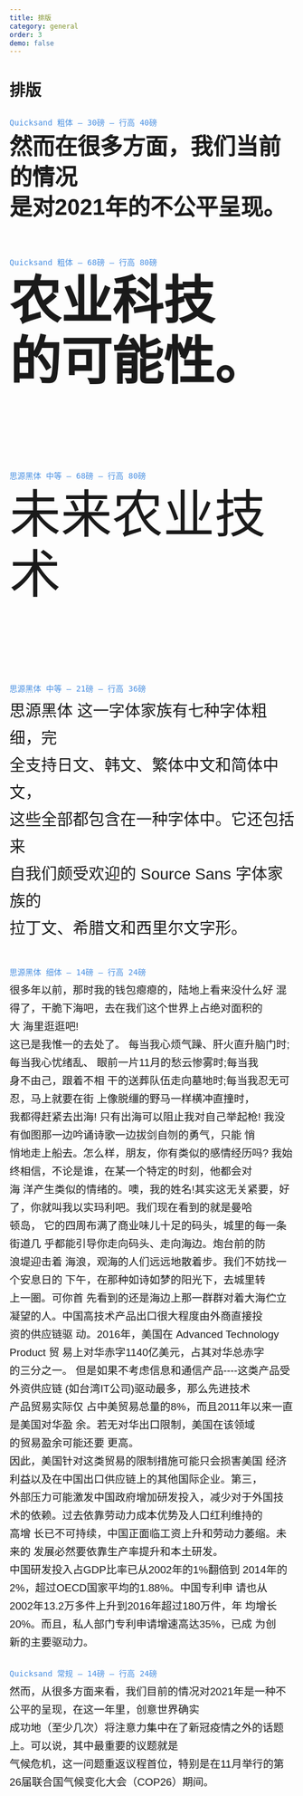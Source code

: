 ```yaml
---
title: 排版
category: general
order: 3
demo: false
---
```


<style>
  /* 字体导入需要添加到您网站的CSS中 */
  .typography-demo {
    margin: 2em 0;
  }
  
  .quicksand-bold-30 {
    font-family: 'Quicksand', sans-serif;
    font-weight: bold;
    font-size: 30pt;
    line-height: 40pt;
    margin-bottom: 1.5em;
  }
  
  .quicksand-bold-68 {
    font-family: 'Quicksand', sans-serif;
    font-weight: bold;
    font-size: 68pt;
    line-height: 80pt;
    margin-bottom: 1.5em;
  }
  
  .source-hans-medium-68 {
    font-family: 'Source Hans', 'Noto Sans SC', sans-serif;
    font-weight: 500; /* medium */
    font-size: 68pt;
    line-height: 80pt;
    margin-bottom: 1.5em;
  }
  
  .source-hans-medium-21 {
    font-family: 'Source Hans', 'Noto Sans SC', sans-serif;
    font-weight: 500; /* medium */
    font-size: 21pt;
    line-height: 36pt;
    margin-bottom: 1.5em;
  }
  
  .source-hans-light-14 {
    font-family: 'Source Hans', 'Noto Sans SC', sans-serif;
    font-weight: 300; /* light */
    font-size: 14pt;
    line-height: 24pt;
    margin-bottom: 1.5em;
  }
  
  .quicksand-regular-14 {
    font-family: 'Quicksand', sans-serif;
    font-weight: 400; /* regular */
    font-size: 14pt;
    line-height: 24pt;
    margin-bottom: 1.5em;
  }
  
  .font-specs {
    font-family: monospace;
    color: #4a90e2;
    font-size: 14px;
    margin-bottom: 0.5em;
  }
</style>

# 排版

<div class="typography-demo">
  <div class="font-specs">Quicksand 粗体 &mdash; 30磅 &mdash; 行高 40磅</div>
  <div class="quicksand-bold-30">
    然而在很多方面，我们当前的情况<br>是对2021年的不公平呈现。
  </div>
  
  <div class="font-specs">Quicksand 粗体 &mdash; 68磅 &mdash; 行高 80磅</div>
  <div class="quicksand-bold-68">
    农业科技<br>的可能性。
  </div>
  
  <div class="font-specs">思源黑体 中等 &mdash; 68磅 &mdash; 行高 80磅</div>
  <div class="source-hans-medium-68">
    未来农业技术
  </div>
  
  <div class="font-specs">思源黑体 中等 &mdash; 21磅 &mdash; 行高 36磅</div>
  <div class="source-hans-medium-21">
    思源黑体 这一字体家族有七种字体粗细，完<br>
    全支持日文、韩文、繁体中文和简体中文，<br>
    这些全部都包含在一种字体中。它还包括来<br>
    自我们颇受欢迎的 Source Sans 字体家族的<br>
    拉丁文、希腊文和西里尔文字形。
  </div>
  
  <div class="font-specs">思源黑体 细体 &mdash; 14磅 &mdash; 行高 24磅</div>
  <div class="source-hans-light-14">
    很多年以前，那时我的钱包瘪瘪的，陆地上看来没什么好 混得了，干脆下海吧，去在我们这个世界上占绝对面积的<br>
    大 海里逛逛吧!<br>
    这已是我惟一的去处了。   每当我心烦气躁、肝火直升脑门时;每当我心忧绪乱、 眼前一片11月的愁云惨雾时;每当我<br>
    身不由己，跟着不相 干的送葬队伍走向墓地时;每当我忍无可忍，马上就要在街 上像脱缰的野马一样横冲直撞时，<br>
    我都得赶紧去出海!   只有出海可以阻止我对自己举起枪!   我没有伽图那一边吟诵诗歌一边拔剑自刎的勇气，只能 悄<br>
    悄地走上船去。怎么样，朋友，你有类似的感情经历吗? 我始终相信，不论是谁，在某一个特定的时刻，他都会对<br>
    海 洋产生类似的情绪的。噢，我的姓名!其实这无关紧要，好 了，你就叫我以实玛利吧。我们现在看到的就是曼哈<br>
    顿岛， 它的四周布满了商业味儿十足的码头，城里的每一条街道几 乎都能引导你走向码头、走向海边。炮台前的防<br>
    浪堤迎击着 海浪，观海的人们远远地散着步。我们不妨找一个安息日的 下午，在那种如诗如梦的阳光下，去城里转<br>
    上一圈。可你首 先看到的还是海边上那一群群对着大海伫立凝望的人。中国高技术产品出口很大程度由外商直接投<br>
    资的供应链驱 动。2016年，美国在 Advanced Technology Product 贸 易上对华赤字1140亿美元，占其对华总赤字<br>
    的三分之一。 但是如果不考虑信息和通信产品----这类产品受外资供应链 (如台湾IT公司)驱动最多，那么先进技术<br>
    产品贸易实际仅 占中美贸易总量的8%，而且2011年以来一直是美国对华盈 余。若无对华出口限制，美国在该领域<br>
    的贸易盈余可能还要 更高。<br>
    因此，美国针对这类贸易的限制措施可能只会损害美国 经济利益以及在中国出口供应链上的其他国际企业。第三， <br>
    外部压力可能激发中国政府增加研发投入，减少对于外国技 术的依赖。过去依靠劳动力成本优势及人口红利维持的<br>
    高增 长已不可持续，中国正面临工资上升和劳动力萎缩。未来的 发展必然要依靠生产率提升和本土研发。<br>
    中国研发投入占GDP比率已从2002年的1%翻倍到 2014年的2%，超过OECD国家平均的1.88%。中国专利申 请也从<br>
    2002年13.2万多件上升到2016年超过180万件，年 均增长20%。而且，私人部门专利申请增速高达35%，已成 为创<br>
    新的主要驱动力。
  </div>
  
  <div class="font-specs">Quicksand 常规 &mdash; 14磅 &mdash; 行高 24磅</div>
  <div class="quicksand-regular-14">
    然而，从很多方面来看，我们目前的情况对2021年是一种不公平的呈现，在这一年里，创意世界确实<br>
    成功地（至少几次）将注意力集中在了新冠疫情之外的话题上。可以说，其中最重要的议题就是<br>
    气候危机，这一问题重返议程首位，特别是在11月举行的第26届联合国气候变化大会（COP26）期间。
  </div>
</div>
